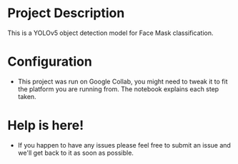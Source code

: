 # Project Description
This is a YOLOv5 object detection model for Face Mask classification. 

# Configuration
- This project was run on Google Collab, you might need to tweak it to fit the platform you are running from. The notebook explains each step taken. 

# Help is here! 
- If you happen to have any issues please feel free to submit an issue and we'll get back to it as soon as possible.  


